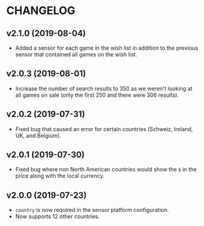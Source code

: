 # CHANGELOG

## v2.1.0 (2019-08-04)

* Added a sensor for each game in the wish list in addition to the previous
  sensor that contained all games on the wish list.

## v2.0.3 (2019-08-01)

* Increase the number of search results to 350 as we weren't looking at all
  games on sale (only the first 250 and there were 306 results).

## v2.0.2 (2019-07-31)

* Fixed bug that caused an error for certain countries (Schweiz, Ireland, UK,
  and Belgium).

## v2.0.1 (2019-07-30)

* Fixed bug where non North American countries would show the `$` in the price
  along with the local currency.

## v2.0.0 (2019-07-23)

* `country` is now required in the sensor platform configuration.
* Now supports 12 other countries.
